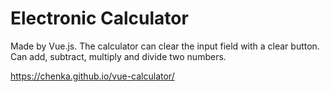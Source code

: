 # Electronic Calculator
Made by Vue.js. The calculator can clear the input field with a clear button. Can add, subtract, multiply and divide two numbers.

https://chenka.github.io/vue-calculator/
